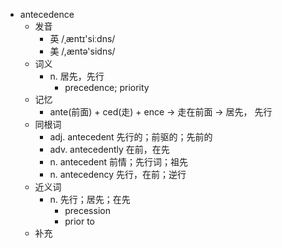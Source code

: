 - antecedence
  - 发音
    - 英 /ˌæntɪ'siːdns/
    - 美 /,æntə'sidns/
  - 词义
    - n. 居先，先行
      - precedence; priority 
  - 记忆
    - ante(前面) + ced(走) + ence → 走在前面 → 居先， 先行
  - 同根词
    - adj. antecedent 先行的；前驱的；先前的
    - adv. antecedently 在前，在先
    - n. antecedent 前情；先行词；祖先
    - n. antecedency 先行，在前；逆行
  - 近义词
    - n. 先行；居先；在先
      - precession
      - prior to
  - 补充